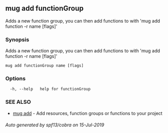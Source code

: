 ## mug add functionGroup

Adds a new function group, you can then add functions to with 'mug add function -r name [flags]'

### Synopsis

Adds a new function group, you can then add functions to with 'mug add function -r name [flags]'

```
mug add functionGroup name [flags]
```

### Options

```
  -h, --help   help for functionGroup
```

### SEE ALSO

* [mug add](mug_add.md)	 - Add resources, function groups or functions to your project

###### Auto generated by spf13/cobra on 15-Jul-2019
